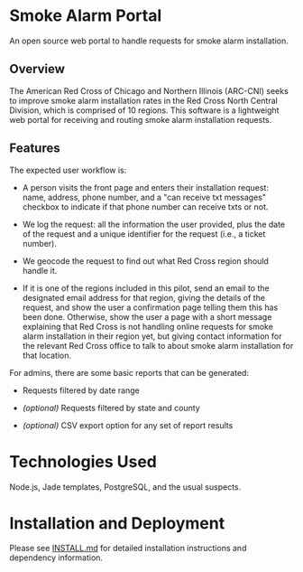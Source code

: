 # Smoke Alarm Portal

An open source web portal to handle requests for smoke alarm installation.

## Overview

The American Red Cross of Chicago and Northern Illinois (ARC-CNI)
seeks to improve smoke alarm installation rates in the Red Cross North
Central Division, which is comprised of 10 regions.  This software is
a lightweight web portal for receiving and routing smoke alarm
installation requests.

## Features

The expected user workflow is:

* A person visits the front page and enters their installation request:
  name, address, phone number, and a "can receive txt messages"
  checkbox to indicate if that phone number can receive txts or not.

* We log the request: all the information the user provided, plus the
  date of the request and a unique identifier for the request (i.e., a
  ticket number).

* We geocode the request to find out what Red Cross region should
  handle it.

* If it is one of the regions included in this pilot, send an email to
  the designated email address for that region, giving the details of
  the request, and show the user a confirmation page telling them this
  has been done.  Otherwise, show the user a page with a short message
  explaining that Red Cross is not handling online requests for smoke
  alarm installation in their region yet, but giving contact
  information for the relevant Red Cross office to talk to about smoke
  alarm installation for that location.

For admins, there are some basic reports that can be generated:

* Requests filtered by date range

* _(optional)_ Requests filtered by state and county

* _(optional)_ CSV export option for any set of report results

# Technologies Used

Node.js, Jade templates, PostgreSQL, and the usual suspects.

# Installation and Deployment

Please see [INSTALL.md](INSTALL.md) for detailed installation
instructions and dependency information.
